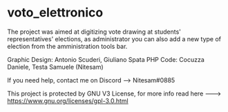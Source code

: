 # voto_elettronico
The project was aimed at digitizing vote drawing at students' representatives' elections, as administrator you can also add a new type of election from the amministration tools bar.

Graphic Design: Antonio Scuderi, Giuliano Spata
PHP Code: Cocuzza Daniele, Testa Samuele (Nitesam)

If you need help, contact me on Discord --> Nitesam#0885

This project is protected by GNU V3 License, for  more info read here ---> https://www.gnu.org/licenses/gpl-3.0.html
